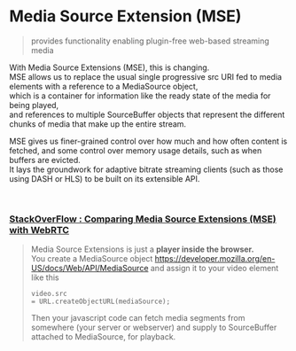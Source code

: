 # Media Source Extension (MSE)

>provides functionality enabling plugin-free web-based streaming media

With Media Source Extensions (MSE), this is changing. <br/>
MSE allows us to replace the usual single progressive src URI fed to media elements with a reference to a MediaSource object, <br/>
which is a container for information like the ready state of the media for being played, <br/>
and references to multiple SourceBuffer objects that represent the different chunks of media that make up the entire stream. <br/>

MSE gives us finer-grained control over how much and how often content is fetched, and some control over memory usage details, such as when buffers are evicted. <br/>
It lays the groundwork for adaptive bitrate streaming clients (such as those using DASH or HLS) to be built on its extensible API.<br/>

<br/>

### [StackOverFlow : Comparing Media Source Extensions (MSE) with WebRTC](https://stackoverflow.com/questions/36416344/comparing-media-source-extensions-mse-with-webrtc) 

>Media Source Extensions is just a **player inside the browser.** <br/>
>You create a MediaSource object https://developer.mozilla.org/en-US/docs/Web/API/MediaSource and assign it to your video element like this <br/><pre><code>video.src = URL.createObjectURL(mediaSource); </code></pre>
>Then your javascript code can fetch media segments from somewhere (your server or webserver) and supply to SourceBuffer attached to MediaSource, for playback.

